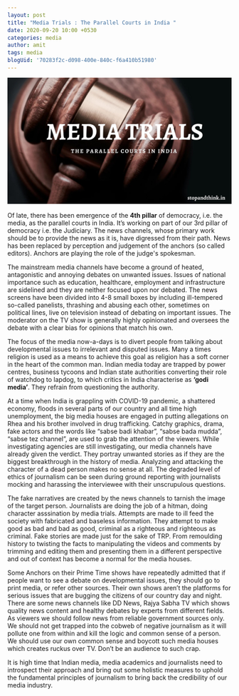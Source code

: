 ```yaml
---
layout: post
title: "Media Trials : The Parallel Courts in India "
date: 2020-09-20 10:00 +0530
categories: media
author: amit
tags: media
blogUid: '70283f2c-d098-400e-840c-f6a410b51980'
---
```

![Parallel Courts](/assets/images/media-trials.jpg)

Of late, there has been emergence of the **4th pillar** of democracy, i.e. the media, as the parallel courts in India. It’s working on part of our 3rd pillar of democracy i.e. the Judiciary.  The news channels, whose primary work should be to provide the news as it is, have digressed from their path. News has been replaced by perception and judgement of the anchors (so called editors). Anchors are playing the role of the judge's spokesman. 

The mainstream media channels have become a ground of heated, antagonistic and annoying debates on unwanted issues. Issues of national importance such as education, healthcare, employment and infrastructure are sidelined and they are neither focused upon nor debated. The news screens have been divided into 4-8 small boxes by including ill-tempered so-called panelists, thrashing and abusing each other, sometimes on political lines, live on television instead of debating on important issues. The moderator on the TV show is generally highly opinionated and oversees the debate with a clear bias for opinions that match his own. 

The focus of the media now-a-days is to divert people from talking about developmental issues to irrelevant and disputed issues. Many a times religion is used as a means to achieve this goal as religion has a soft corner in the heart of the common man. Indian media today are trapped by power centres, business tycoons and Indian state authorities converting their role of watchdog to lapdog, to which critics in India characterise as **‘godi media’**. They refrain from questioning the authority. 

At a time when India is grappling with COVID-19 pandemic, a shattered economy, floods in several parts of our country and all time high unemployment, the big media houses are engaged in  putting allegations on Rhea and his brother involved in drug trafficking. Catchy graphics, drama, fake actors and the words like “sabse badi khabar”, “sabse bada mudda”, “sabse tez channel”, are used to grab the attention of the viewers. While investigating agencies are still investigating, our media channels have already given the verdict. They portray unwanted stories as if they are the biggest breakthrough in the history of media. Analyzing and attacking the character of a dead person makes no sense at all. The degraded level of ethics of journalism can be seen during ground reporting with journalists mocking and harassing the interviewee with their unscrupulous questions. 

The fake narratives are created by the news channels to tarnish the image of the target person. Journalists are doing the job of a hitman, doing character asssination by media trials. Attempts are made to ill feed the society with fabricated and baseless information. They attempt to make good as bad and bad as good, criminal as a righteous and righteous as criminal. Fake stories are made just for the sake of TRP. From remoulding history to twisting the facts to manipulating the videos and comments by trimming and editing them and presenting them in a different perspective and out of context has become a normal for the media houses.  

Some Anchors on their Prime Time shows have repeatedly admitted that if people want to see a debate on developmental issues, they should go to print media, or refer other sources. Their own shows aren’t the platforms for serious issues that are bugging the citizens of our country day and night. There are some news channels like DD News, Rajya Sabha TV which shows quality news content and healthy debates by experts from different fields. As viewers we should follow news from reliable government sources only. We should not get trapped into the cobweb of negative journalism as it will pollute one from within and kill the logic and common sense of a person. We should use our own common sense and boycott such media houses which creates ruckus over TV. Don’t be an audience to such crap. 

It is high time that Indian media, media academics and journalists need to introspect their approach and bring out some holistic measures to uphold the fundamental principles of journalism to bring back the credibility of our media industry. 




